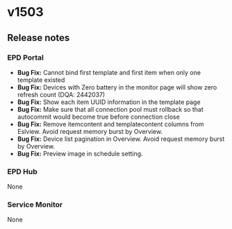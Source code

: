# v1503

## Release notes

### EPD Portal

* **Bug Fix:** Cannot bind first template and first item when only one template existed
* **Bug Fix:** Devices with Zero battery in the monitor page will show zero refresh count (DQA: 2442037)
* **Bug Fix:** Show each item UUID information in the template page
* **Bug Fix:** Make sure that all connection pool must rollback so that autocommit would become true before connection close
* **Bug Fix:** Remove itemcontent and templatecontent columns from Eslview. Avoid request memory burst by Overview.
* **Bug Fix:** Device list pagination in Overview. Avoid request memory burst by Overview.
* **Bug Fix:** Preview image in schedule setting.

### EPD Hub

None

### Service Monitor

None
